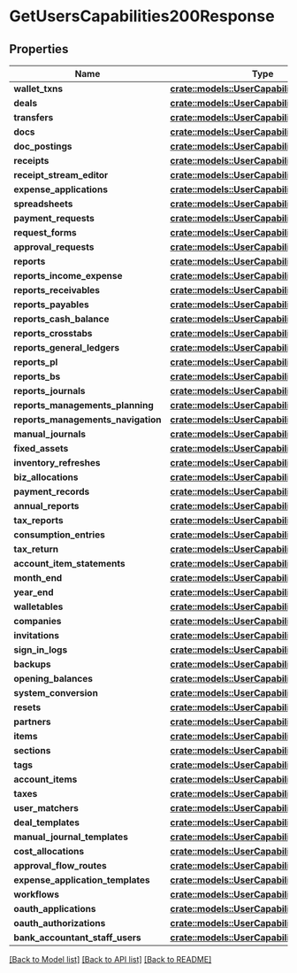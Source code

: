 # GetUsersCapabilities200Response

## Properties

Name | Type | Description | Notes
------------ | ------------- | ------------- | -------------
**wallet_txns** | [**crate::models::UserCapability**](userCapability.md) |  | 
**deals** | [**crate::models::UserCapabilityWithSelfOnly**](userCapabilityWithSelfOnly.md) |  | 
**transfers** | [**crate::models::UserCapabilityWithSelfOnly**](userCapabilityWithSelfOnly.md) |  | 
**docs** | [**crate::models::UserCapabilityWithSelfOnly**](userCapabilityWithSelfOnly.md) |  | 
**doc_postings** | [**crate::models::UserCapability**](userCapability.md) |  | 
**receipts** | [**crate::models::UserCapabilityWithSelfOnly**](userCapabilityWithSelfOnly.md) |  | 
**receipt_stream_editor** | [**crate::models::UserCapability**](userCapability.md) |  | 
**expense_applications** | [**crate::models::UserCapabilityWithSelfOnly**](userCapabilityWithSelfOnly.md) |  | 
**spreadsheets** | [**crate::models::UserCapability**](userCapability.md) |  | 
**payment_requests** | [**crate::models::UserCapabilityWithSelfOnly**](userCapabilityWithSelfOnly.md) |  | 
**request_forms** | [**crate::models::UserCapability**](userCapability.md) |  | 
**approval_requests** | [**crate::models::UserCapabilityWithSelfOnly**](userCapabilityWithSelfOnly.md) |  | 
**reports** | [**crate::models::UserCapability**](userCapability.md) |  | 
**reports_income_expense** | [**crate::models::UserCapability**](userCapability.md) |  | 
**reports_receivables** | [**crate::models::UserCapability**](userCapability.md) |  | 
**reports_payables** | [**crate::models::UserCapability**](userCapability.md) |  | 
**reports_cash_balance** | [**crate::models::UserCapability**](userCapability.md) |  | 
**reports_crosstabs** | [**crate::models::UserCapability**](userCapability.md) |  | 
**reports_general_ledgers** | [**crate::models::UserCapability**](userCapability.md) |  | 
**reports_pl** | [**crate::models::UserCapability**](userCapability.md) |  | 
**reports_bs** | [**crate::models::UserCapability**](userCapability.md) |  | 
**reports_journals** | [**crate::models::UserCapability**](userCapability.md) |  | 
**reports_managements_planning** | [**crate::models::UserCapability**](userCapability.md) |  | 
**reports_managements_navigation** | [**crate::models::UserCapability**](userCapability.md) |  | 
**manual_journals** | [**crate::models::UserCapabilityWithSelfOnly**](userCapabilityWithSelfOnly.md) |  | 
**fixed_assets** | [**crate::models::UserCapability**](userCapability.md) |  | 
**inventory_refreshes** | [**crate::models::UserCapability**](userCapability.md) |  | 
**biz_allocations** | [**crate::models::UserCapability**](userCapability.md) |  | 
**payment_records** | [**crate::models::UserCapability**](userCapability.md) |  | 
**annual_reports** | [**crate::models::UserCapability**](userCapability.md) |  | 
**tax_reports** | [**crate::models::UserCapability**](userCapability.md) |  | 
**consumption_entries** | [**crate::models::UserCapability**](userCapability.md) |  | 
**tax_return** | [**crate::models::UserCapability**](userCapability.md) |  | 
**account_item_statements** | [**crate::models::UserCapability**](userCapability.md) |  | 
**month_end** | [**crate::models::UserCapability**](userCapability.md) |  | 
**year_end** | [**crate::models::UserCapability**](userCapability.md) |  | 
**walletables** | [**crate::models::UserCapability**](userCapability.md) |  | 
**companies** | [**crate::models::UserCapability**](userCapability.md) |  | 
**invitations** | [**crate::models::UserCapability**](userCapability.md) |  | 
**sign_in_logs** | [**crate::models::UserCapability**](userCapability.md) |  | 
**backups** | [**crate::models::UserCapability**](userCapability.md) |  | 
**opening_balances** | [**crate::models::UserCapability**](userCapability.md) |  | 
**system_conversion** | [**crate::models::UserCapability**](userCapability.md) |  | 
**resets** | [**crate::models::UserCapability**](userCapability.md) |  | 
**partners** | [**crate::models::UserCapability**](userCapability.md) |  | 
**items** | [**crate::models::UserCapability**](userCapability.md) |  | 
**sections** | [**crate::models::UserCapability**](userCapability.md) |  | 
**tags** | [**crate::models::UserCapability**](userCapability.md) |  | 
**account_items** | [**crate::models::UserCapability**](userCapability.md) |  | 
**taxes** | [**crate::models::UserCapability**](userCapability.md) |  | 
**user_matchers** | [**crate::models::UserCapability**](userCapability.md) |  | 
**deal_templates** | [**crate::models::UserCapability**](userCapability.md) |  | 
**manual_journal_templates** | [**crate::models::UserCapability**](userCapability.md) |  | 
**cost_allocations** | [**crate::models::UserCapability**](userCapability.md) |  | 
**approval_flow_routes** | [**crate::models::UserCapability**](userCapability.md) |  | 
**expense_application_templates** | [**crate::models::UserCapability**](userCapability.md) |  | 
**workflows** | [**crate::models::UserCapability**](userCapability.md) |  | 
**oauth_applications** | [**crate::models::UserCapability**](userCapability.md) |  | 
**oauth_authorizations** | [**crate::models::UserCapability**](userCapability.md) |  | 
**bank_accountant_staff_users** | [**crate::models::UserCapability**](userCapability.md) |  | 

[[Back to Model list]](../README.md#documentation-for-models) [[Back to API list]](../README.md#documentation-for-api-endpoints) [[Back to README]](../README.md)


